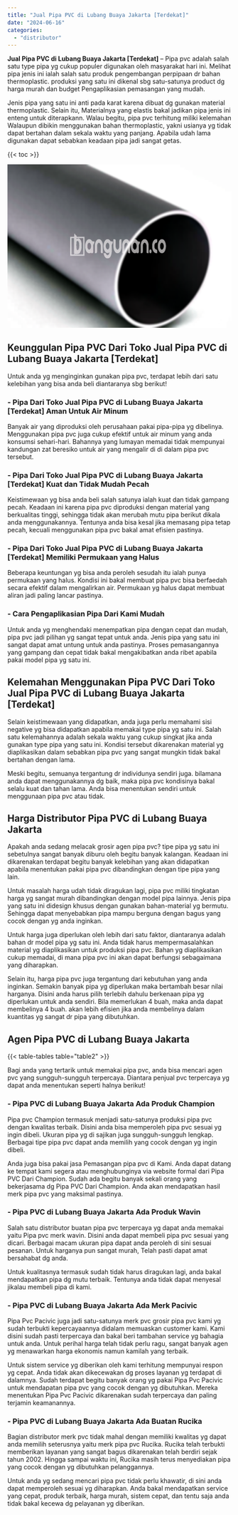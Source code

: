 ```yaml
---
title: "Jual Pipa PVC di Lubang Buaya Jakarta [Terdekat]"
date: "2024-06-16"
categories: 
  - "distributor"
---
```


**Jual Pipa PVC di Lubang Buaya Jakarta \[Terdekat\]** – Pipa pvc adalah salah satu type pipa yg cukup populer digunakan oleh masyarakat hari ini. Melihat pipa jenis ini ialah salah satu produk pengembangan perpipaan dr bahan thermoplastic. produksi yang satu ini dikenal sbg satu-satunya product dg harga murah dan budget Pengaplikasian pemasangan yang mudah.

Jenis pipa yang satu ini anti pada karat karena dibuat dg gunakan material thermoplastic. Selain itu, Materialnya yang elastis bakal jadikan pipa jenis ini enteng untuk diterapkann. Walau begitu, pipa pvc terhitung miliki kelemahan Walaupun dibikin menggunakan bahan thermoplastic, yakni usianya yg tidak dapat bertahan dalam sekala waktu yang panjang. Apabila udah lama digunakan dapat sebabkan keadaan pipa jadi sangat getas.

{{< toc >}}

![Jual Pipa PVC di Lubang Buaya Jakarta [Terdekat]](/images/jaul-pipa-pvc-64.png)

## Keunggulan Pipa PVC Dari Toko Jual Pipa PVC di Lubang Buaya Jakarta \[Terdekat\]

Untuk anda yg menginginkan gunakan pipa pvc, terdapat lebih dari satu kelebihan yang bisa anda beli diantaranya sbg berikut!

### \- Pipa Dari Toko Jual Pipa PVC di Lubang Buaya Jakarta \[Terdekat\] Aman Untuk Air Minum

Banyak air yang diproduksi oleh perusahaan pakai pipa-pipa yg dibelinya. Menggunakan pipa pvc juga cukup efektif untuk air minum yang anda konsumsi sehari-hari. Bahannya yang lumayan memadai tidak mempunyai kandungan zat beresiko untuk air yang mengalir di di dalam pipa pvc tersebut.

### \- Pipa Dari Toko Jual Pipa PVC di Lubang Buaya Jakarta \[Terdekat\] Kuat dan Tidak Mudah Pecah

Keistimewaan yg bisa anda beli salah satunya ialah kuat dan tidak gampang pecah. Keadaan ini karena pipa pvc diproduksi dengan material yang berkualitas tinggi, sehingga tidak akan merubah mutu pipa berikut dikala anda menggunakannya. Tentunya anda bisa kesal jika memasang pipa tetap pecah, kecuali menggunakan pipa pvc bakal amat efisien pastinya.

### \- Pipa Dari Toko Jual Pipa PVC di Lubang Buaya Jakarta \[Terdekat\] Memiliki Permukaan yang Halus

Beberapa keuntungan yg bisa anda peroleh sesudah itu ialah punya permukaan yang halus. Kondisi ini bakal membuat pipa pvc bisa berfaedah secara efektif dalam mengalirkan air. Permukaan yg halus dapat membuat aliran jadi paling lancar pastinya.

### \- Cara Pengaplikasian Pipa Dari Kami Mudah

Untuk anda yg menghendaki menempatkan pipa dengan cepat dan mudah, pipa pvc jadi pilihan yg sangat tepat untuk anda. Jenis pipa yang satu ini sangat dapat amat untung untuk anda pastinya. Proses pemasangannya yang gampang dan cepat tidak bakal mengakibatkan anda ribet apabila pakai model pipa yg satu ini.

## Kelemahan Menggunakan Pipa PVC Dari Toko Jual Pipa PVC di Lubang Buaya Jakarta \[Terdekat\]

Selain keistimewaan yang didapatkan, anda juga perlu memahami sisi negative yg bisa didapatkan apabila memakai type pipa yg satu ini. Salah satu kelemahannya adalah sekala waktu yang cukup singkat jika anda gunakan type pipa yang satu ini. Kondisi tersebut dikarenakan material yg diaplikasikan dalam sebabkan pipa pvc yang sangat mungkin tidak bakal bertahan dengan lama.

Meski begitu, semuanya tergantung dr individunya sendiri juga. bilamana anda dapat menggunakannya dg baik, maka pipa pvc kondisinya bakal selalu kuat dan tahan lama. Anda bisa menentukan sendiri untuk menggunaan pipa pvc atau tidak.

## Harga Distributor Pipa PVC di Lubang Buaya Jakarta

Apakah anda sedang melacak grosir agen pipa pvc? tipe pipa yg satu ini sebetulnya sangat banyak diburu oleh begitu banyak kalangan. Keadaan ini dikarenakan terdapat begitu banyak kelebihan yang akan didapatkan apabila menentukan pakai pipa pvc dibandingkan dengan tipe pipa yang lain.

Untuk masalah harga udah tidak diragukan lagi, pipa pvc miliki tingkatan harga yg sangat murah dibandingkan dengan model pipa lainnya. Jenis pipa yang satu ini didesign khusus dengan gunakan bahan-material yg bermutu. Sehingga dapat menyebabkan pipa mampu berguna dengan bagus yang cocok dengan yg anda inginkan.

Untuk harga juga diperlukan oleh lebih dari satu faktor, diantaranya adalah bahan dr model pipa yg satu ini. Anda tidak harus mempermasalahkan material yg diaplikasikan untuk produksi pipa pvc. Bahan yg diaplikasikan cukup memadai, di mana pipa pvc ini akan dapat berfungsi sebagaimana yang diharapkan.

Selain itu, harga pipa pvc juga tergantung dari kebutuhan yang anda inginkan. Semakin banyak pipa yg diperlukan maka bertambah besar nilai harganya. Disini anda harus pilih terlebih dahulu berkenaan pipa yg diperlukan untuk anda sendiri. Bila memerlukan 4 buah, maka anda dapat membelinya 4 buah. akan lebih efisien jika anda membelinya dalam kuantitas yg sangat dr pipa yang dibutuhkan.

## Agen Pipa PVC di Lubang Buaya Jakarta

{{< table-tables table="table2" >}}

Bagi anda yang tertarik untuk memakai pipa pvc, anda bisa mencari agen pvc yang sungguh-sungguh terpercaya. Diantara penjual pvc terpercaya yg dapat anda menentukan seperti halnya berikut!

### \- Pipa PVC di Lubang Buaya Jakarta Ada Produk Champion

Pipa pvc Champion termasuk menjadi satu-satunya produksi pipa pvc dengan kwalitas terbaik. Disini anda bisa memperoleh pipa pvc sesuai yg ingin dibeli. Ukuran pipa yg di sajikan juga sungguh-sungguh lengkap. Berbagai tipe pipa pvc dapat anda memilih yang cocok dengan yg ingin dibeli.

Anda juga bisa pakai jasa Pemasangan pipa pvc di Kami. Anda dapat datang ke tempat kami segera atau menghubunginya via website formal dari Pipa PVC Dari Champion. Sudah ada begitu banyak sekali orang yang bekerjasama dg Pipa PVC Dari Champion. Anda akan mendapatkan hasil merk pipa pvc yang maksimal pastinya.

### \- Pipa PVC di Lubang Buaya Jakarta Ada Produk Wavin

Salah satu distributor buatan pipa pvc terpercaya yg dapat anda memakai yaitu Pipa pvc merk wavin. Disini anda dapat membeli pipa pvc sesuai yang dicari. Berbagai macam ukuran pipa dapat anda peroleh di sini sesuai pesanan. Untuk harganya pun sangat murah, Telah pasti dapat amat bersahabat dg anda.

Untuk kualitasnya termasuk sudah tidak harus diragukan lagi, anda bakal mendapatkan pipa dg mutu terbaik. Tentunya anda tidak dapat menyesal jikalau membeli pipa di kami.

### \- Pipa PVC di Lubang Buaya Jakarta Ada Merk Pacivic

Pipa Pvc Pacivic juga jadi satu-satunya merk pvc grosir pipa pvc kami yg sudah terbukti kepercayaannya didalam memuaskan customer kami. Kami disini sudah pasti terpercaya dan bakal beri tambahan service yg bahagia untuk anda. Untuk perihal harga telah tidak perlu ragu, sangat banyak agen yg menawarkan harga ekonomis namun kamilah yang terbaik.

Untuk sistem service yg diberikan oleh kami terhitung mempunyai respon yg cepat. Anda tidak akan dikecewakan dg proses layanan yg terdapat di dalamnya. Sudah terdapat begitu banyak orang yg pakai Pipa Pvc Pacivic untuk mendapatan pipa pvc yang cocok dengan yg dibutuhkan. Mereka menentukan Pipa Pvc Pacivic dikarenakan sudah terpercaya dan paling terjamin keamanannya.

### \- Pipa PVC di Lubang Buaya Jakarta Ada Buatan Rucika

Bagian distributor merk pvc tidak mahal dengan memiliki kwalitas yg dapat anda memilih seterusnya yaitu merk pipa pvc Rucika. Rucika telah terbukti memberikan layanan yang sangat bagus dikarenakan telah berdiri sejak tahun 2002. Hingga sampai waktu ini, Rucika masih terus menyediakan pipa yang cocok dengan yg dibutuhkan pelanggannya.

Untuk anda yg sedang mencari pipa pvc tidak perlu khawatir, di sini anda dapat memperoleh sesuai yg diharapkan. Anda bakal mendapatkan service yang cepat, produk terbaik, harga murah, sistem cepat, dan tentu saja anda tidak bakal kecewa dg pelayanan yg diberikan.
